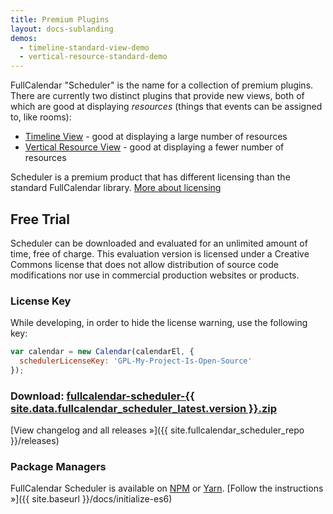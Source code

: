 ```yaml
---
title: Premium Plugins
layout: docs-sublanding
demos:
  - timeline-standard-view-demo
  - vertical-resource-standard-demo
---
```


FullCalendar "Scheduler" is the name for a collection of premium plugins. There are currently two distinct plugins that provide new views, both of which are good at displaying *resources* (things that events can be assigned to, like rooms):

- [Timeline View](timeline-view) - good at displaying a large number of resources
- [Vertical Resource View](vertical-resource-view) - good at displaying a fewer number of resources

Scheduler is a premium product that has different licensing than the standard FullCalendar library.
<a href='{{ site.baseurl }}/license' class='more-link'>More about licensing</a>


## Free Trial

Scheduler can be downloaded and evaluated for an unlimited amount of time, free of charge.
This evaluation version is licensed under a Creative Commons license that does not allow distribution
of source code modifications nor use in commercial production websites or products.


### License Key

While developing, in order to hide the license warning, use the following key:

```js
var calendar = new Calendar(calendarEl, {
  schedulerLicenseKey: 'GPL-My-Project-Is-Open-Source'
});
```

<h3>
  Download:
  <a href='{{ site.fullcalendar_scheduler_repo }}/releases/download/v{{ site.data.fullcalendar_scheduler_latest.version }}/fullcalendar-scheduler-{{ site.data.fullcalendar_scheduler_latest.version }}.zip'
    onclick="ga('send', 'pageview', '/downloads/fullcalendar-scheduler-{{ site.data.fullcalendar_scheduler_latest.version }}.zip')"
    >fullcalendar-scheduler-{{ site.data.fullcalendar_scheduler_latest.version }}.zip</a>
</h3>

[View changelog and all releases &raquo;]({{ site.fullcalendar_scheduler_repo }}/releases)


### Package Managers

FullCalendar Scheduler is available on [NPM](https://www.npmjs.com/) or [Yarn](https://yarnpkg.com/). [Follow the instructions &raquo;]({{ site.baseurl }}/docs/initialize-es6)
